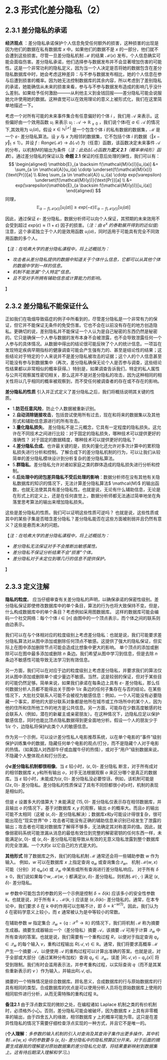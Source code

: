 # 2.3 形式化差分隐私（2）

## 2.3.1 差分隐私的承诺

**经济观点** ：差分隐私承诺保护个人信息免受任何额外的损害，这种损害的出现是因为他们的数据在私有数据库 $x$ 中。如果他们的数据不是 $x$ 的一部分，他们就不会遭到这些损害。尽管一旦差分隐私机制 $\mathcal{M}$ 的结果 $\mathcal{M}(x)$ 发布，个人信息确实可能会面临伤害。差分隐私承诺，他们选择参与数据发布并不会显著增加伤害的可能性。这是一个非常功利的隐私定义，因为当一个人决定是否将她的数据包含在差分隐私数据库中时，她会考虑这种差异：与不参与数据发布相比，她的个人信息在参与后遭到损害的概率。因为她无法控制数据库的其余内容，所以考虑到了差别隐私的承诺，她能确信从未来的损害来看，参与与不参与数据发布造成的影响几乎没什么差别。如果给予任何激励———从利他主义到金钱回报——差分隐私可能会说服她允许使用她的数据。这种直觉可以在效用理论的意义上被形式化，我们在这里简单地描述一下。  

考虑一个对所有可能的未来事件集合有任意偏好的个体 $i$ ，我们用 $\mathcal{A}$ 来表示。这些偏好由一个效用函数 $u_i$ 来表示 $u_i:\mathcal{A} \to \mathbb{R}_{\geqslant0}$ ，我们说个体$i$在 $a \in \mathcal{A}$ 的情况下,其效用为 $u_i(a)$。假设 $x \in \mathbb{N}^{|\mathcal{X}|}$ 是一个包含个体 $i$ 的私有数据的数据集，$\mathcal{M}$ 是一个 $\varepsilon$- 差分隐私算法。设 $y$ 与 $x$ 为相邻的数据集，它不包括个体 $i$ 的数据（$\Vert x-y\Vert _1 \leq 1$）。并设 $f:Range(\mathcal{M} ) \to \Delta(\mathcal{A})$ 为（任意）函数，该函数决定未来事件 $\mathcal{A}$ 的分布，以机制M的输出为条件（*注：此处$\Delta(\mathcal{A})$函数为**定义 2.1**（概率单纯形）函数*）。通过差分隐私的保证以及 **命题 2.1** 保证的任意后处理的弹性，我们可以有：
$$
\begin{aligned}
    \mathbb{E}_{a \backsim f(\mathcal{M}(x))}[u_i(a)] &= \sum_{a \in \mathcal{A}}u_i(a) \cdotp \underset{f(\mathcal{M}(x))}{\text{Pr}}[a] \\
    &\leq \sum_{a \in \mathcal{A}} u_i(a) \cdotp exp(\varepsilon) \underset{f(\mathcal{M}(y))}{\text{Pr}}[a] \\
    &= exp(\varepsilon)\mathbb{E}_{a \backsim f(\mathcal{M}(y))}[u_i(a)]
\end{aligned}
$$
同理，
$$
\mathbb{E}_{a \backsim f(\mathcal{M}(x))}[u_i(a)] \geqslant exp(-\varepsilon)\mathbb{E}_{a \backsim f(\mathcal{M}(y))}[u_i(a)]
$$

因此，通过保证 $\varepsilon$- 差分隐私，数据分析师可以向个人保证，其预期的未来效用不会受到超过 $exp(\varepsilon) \approx (1+\varepsilon)$ 因子的损害。（*注：由 $e^x$ 的泰勒展开得到的近似值*）注意，这个承诺独立于个人的是效用函数 $u_i(a)$，同时适用于可能具有完全不同效用函数的多个人。

【*注：在哈弗大学的差分隐私课程中，将上述概括为：*

- *攻击者从差分隐私提供的数据中知道关于个体什么信息，它都可以从其他个体的数据中学到一样的信息。* 
- *机制不能泄漏“个人特定”信息。*
- *且不受对手所拥有辅助信息或计算能力的影响。*
  
】

## 2.3.2 差分隐私不能保证什么

正如我们在吸烟导致癌症的例子中所看到的，尽管差分隐私是一个非常有力的保证，但它并不能保证无条件的免受伤害。它也不会在以前没有存在的地方创造隐私。更确切的说，差别隐私并不能保证一个人认为是自己秘密的东西仍然是秘密的。它只是确保一个人参与数据的发布本身不会被泄露，也不会导致泄露任何一个人参与的具体情况。从数据中得出的结论很可能反映了个人的统计信息。一项旨在发现特定疾病早期指标的健康调查可能会产生强有力的、甚至是结论性的结果；这些结论对于特定的个人来说并不是差分隐私被攻击的证据；这个人的个人信息甚至可能没有参与到数据集中（再次，差分隐私确保无论个人是否参与调查，这些结论性结果都以非常相似的概率获得。）特别是，如果调查告诉我们，特定的私人属性与公共可观察属性密切相关，那么这并不是对差分隐私的攻击，因为这种相同的相关性将以几乎相同的概率被观察到，而不受任何被调查者的存在或不存在的影响。

**差分隐私的性质** 引入并正式定义了差分隐私之后，我们将概括说明其关键的性质。
- 1.**防范任意风险**，防止个人数据被重新识别。  
- 2.**自动消除链接攻击**，包括尝试使用所有过去，现在和将来的数据集以及其他形式和辅助信息源进行的所有攻击。   
- 3.**量化隐私损失**。 差分隐私不是二元概念，它具有一定程度的隐私损失。这允许在不同技术之间进行比较：对于固定的隐私损失，哪种技术可以提供更好的准确性？ 对于固定的数据精度，哪种技术可以提供更好的隐私？
- 4.**差分隐私合成**。也许最关键的是，损失的量化还允许对多次计算中的累积隐私损失进行分析和控制。了解合成下的差分隐私机制的行为，可以让我们从较简单的差分隐私模块设计到分析复杂的差分隐私算法。   
- 5.**群隐私**。差分隐私允许对诸如家庭之类的群体造成的隐私损失进行分析和控制。   
- 6.**后处理中的闭包差异隐私不受后处理的影响**：数据分析师在没有其他有关隐私数据库的知识的情况下，无法计算差分隐私算法$ \mathcal{M}$ 的输出函数，也就无法使其具有差分隐私性。也就是说，无论有什么辅助信息，无论是在形式上的定义上，还是在任何直觉上，数据分析师都无法通过简单地坐在角落里思考算法的输出来增加隐私损失。

这些是差分隐私的性质。我们可以证明这些性质可逆吗？ 也就是说，这些性质或其中的某些子集是否暗含差分隐私？差分隐私能否在这些方面被削弱并且仍然有意义？这些是悬而未决的问题。

【*注：在哈弗大学的差分隐私课程中，将上述概括为：*
- *差分隐私无法保证对手不会推断出敏感属性。*
- *差分隐私不保证分析结果不会“损害”个体。* 
- *差分隐私对于未定位到哪几行的信息不提供保护。*
  
】

## 2.3.3 定义注解
**隐私的粒度**。 应当仔细审查有关差分隐私的声明，以确保承诺的保密性级别。差分隐私保证即使修改数据库中的单个条目，算法的行为也将大致保持不变。但是，什么构成数据库中的单个条目？考虑例如采用图数据库。 这样的数据库可能会编码一个社交网络：每个个体 $i \in [n]$ 由图中的一个顶点表示，而个体之间的联系则由边表示。

我们可以在与个体相对应的粒度级别上考虑差分隐私：也就是说，我们可能要求差分隐私算法对从图中添加或删除任何顶点不敏感。这提供了强大的隐私保证，但实际上在图中添加删除节点可能会造成比想象中更大的影响。 单个顶点的添加或删除可以在图中最多添加或删除 $n$ 条边。我们希望从图中学习到信息，但是去除 $n$ 条边不敏感性可能导致无法学习到有效信息。  

另一方面，我们可以在对应于边的粒度级别上考虑差分隐私，并要求我们的算法仅对从图中添加或删除单个或少量边不敏感。当然，这是较弱的保证，但对于某些目的可能仍然足够。简单来说，如果我们承诺在每条边上具有 $\varepsilon$- 差分隐私，那么任何数据分析人员都不能得出关于图中 $1/\varepsilon$ 条边的任何子集存在与否的结论。在某些情况下，大批社交联系人可能不会被视为敏感信息：例如，一个人可能没有必要隐藏一个事实，即他的大部分联系对象都是他所在城市或工作场所中的某个人，因为他的住所和住所他工作的地方是公共信息。另一方面，可能存在少数高度敏感的社会联系人（例如，潜在的新雇主或亲密朋友）。在这种情况下，边隐私应足以保护敏感信息，同时也能比顶点隐私数据得到更全面地分析。假设一个人的朋友少于 $1/\varepsilon$ 个，边隐私将保护此类个人的敏感信息。

作为另一个示例，可以设计差分性私人电影推荐系统，以在单个电影的“事件”级别保护训练集中的数据，隐藏任何单个电影的观点/打分，而不是隐藏个人对于电影的热情。（如美国人对西部牛仔或血腥牛仔的热情），或对于“用户”级别数据来说，不隐藏个人整体观点和打分历史。

**小$\varepsilon$差分隐私机制都很相像**。当 $\varepsilon$ 较小时，$(\varepsilon,0)$- 差分隐私 断言，对于所有成对的相邻数据库 $x,y$和所有输出 $o$，对手无法根据观察 $o$ 来区分哪个是真正的数据库。当 $\varepsilon$ 较小时，未能成为$(\varepsilon,0)$- 差分隐私没必要惊讶。例如，该机制可能是$(2\varepsilon,0)$- 差分隐私。差分隐私的性质保证了具有不同但都很小的$\varepsilon$时，机制的表现是相似的。

但是 $\varepsilon$ 设置多大的值算大？未能满足 $(15,0)$- 差分隐私仅表示存在相邻数据库，并且输出 $o$ 的情况下，基于对数据库 $x,y$ 的观察，输出 $o$ 的概率大。而且$o$ 的输出可能不太相同（这被 $(\varepsilon,\delta)$- 差分隐私解决）；数据库$x$和$y$可能设计得很复杂，很可能出现在“现实世界”中；攻击者可能没有正确的辅助信息来识别已经发生了泄露的输出；攻击者也可能对数据库了解得不够多，无法确定其对称差异的值。因此，就像弱密码系统可能泄漏从消息的最低有效位到完整的解密密钥的任何东西一样，未能满足$(\varepsilon,0)$- 或 $(\varepsilon,\delta)$- 差分隐私可能导致从有效的无意义隐私泄露到整个数据库的完全泄漏。一个大的$\varepsilon$ 以它自己的方式是大的。

**其他形式** 除了数据库之外，我们的隐私机制 $\mathcal{M}$ 通常还会将一些辅助参数 $w$ 作为输入。 例如，$w$ 可以在数据库 $x$ 上指定查询 $q_w$ 或查询集合$\mathcal{Q}_w$。 机制 $\mathcal{M}(w,x)$ 可能（分别）对 $q_w(x)$ 或 $\mathcal{Q}_w$ 中某些或所有查询进行差分隐私响应。 对于所有 $\delta \geqslant 0$，我们说如果每个$w,\mathcal{M}(w,\cdot)$ 都满足$(\varepsilon,\delta)$- 差分隐私，则机制$\mathcal{M}(\cdot,\cdot)$ 满足 $(\varepsilon,\delta)$- 差分隐私。  

$w$ 参数中可能包含的参数的另一个示例是控制 $\delta = \delta(k)$ 应该多小的安全性参数 $k$。也就是说，对于所有 $k$ ，$\mathcal{M}(k,\cdot)$ 应该是 $(\varepsilon,\delta(k)$- 差分隐私的。通常，在本专论中，我们要求 $\delta$ 在 $k$ 中的作用可以忽略不计，即 $\delta = k^{-w(1)}$。因此，我们认为 $\delta$ 在密码学意义上较小，而 $\varepsilon$ 通常被认为是中等较小的常数。

在辅助参数 $w$ 指定集合 $\mathcal{Q}_w=\{q: \mathcal{X}^n \to \mathbb{R} \}$ 的情况下，我们将机制 $\mathcal{M}$ 称为摘要生成器。摘要生成器输出一个（差分隐私）摘要 $\mathcal{A}$，该摘要 $\mathcal{A}$ 可用于计算  $\mathcal{Q}_w$ 中所有查询的答案。也就是说，我们需要有一个重构过程 $R$，以便对于指定查询 $q_v \in \mathcal{Q}_w$ 的每个输入 $v$，重构过程输出 $R(\mathcal{A},v) \in \mathbb{R}$。通常，我们将要求高概率 $\mathcal{M}$ 产生一个摘要 $\mathcal{A}$，以便使用 $\mathcal{A}$ 的重构过程可以计算出准确的答案。也就是说，对于全部或大部分（通过某种分布加权）查询 $q_v \in \mathcal{Q}_w$，误差 $|R(\mathcal{A},v)-q_v(x)|$ 将受到限制。我们有时会滥用表示法，并参考重构过程，以实际查询 $q$（而不是其某些重新表示的 $v$ ）作为输入，并输出$R(\mathcal{A},q)$。

摘要的一个特殊情况是综合数据库。顾名思义，合成数据库的行与原始数据库的行具有相同的类型。合成数据库的优点是可以使用分析人员将在原始数据库上使用的相同软件进行分析，从而无需特殊的重构过程 $\mathbb{R}$。

**备注2.1** 由于浮点数实现的微妙之处，在编程诸如 Laplace 机制之类的有价机制时，必须格外小心。否则，差分隐私可能会被破坏，因为数据库 $x$ 上具有非零概率的输出，由于四舍五入的缘故，相邻数据库 $y$ 上的概率可能为零。这只是在差异性隐私的情况下需要仔细检查浮点实现的一种方式，并且它不是唯一的。

(**个人理解**：*多参数的输入机制的引入对查询及其查询子集作出更多操作，其中机制 $\mathcal{M}(w,x)$ 中的参数要与 $(\varepsilon,\delta)$- 差分隐私中的隐私预算区分开来。对于后面的摘要生成器我的理解是对原始数据集的差分隐私化处理，将结果重新映射到数据集上。这有待后期深入理解和学习。*)